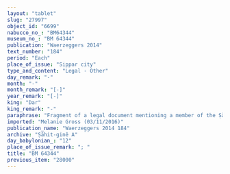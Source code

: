 ```yaml
---
layout: "tablet"
slug: "27997"
object_id: "6699"
nabucco_no_: "BM64344"
museum_no_: "BM 64344"
publication: "Waerzeggers 2014"
text_number: "184"
period: "Each"
place_of_issue: "Sippar city"
type_and_content: "Legal - Other"
day_remark: "-"
month: "-"
month_remark: "[-]"
year_remark: "[-]"
king: "Dar"
king_remark: "-"
paraphrase: "Fragment of a legal document mentioning a member of the Ṣāhit-gin&ecirc; family and Bēl-iddin on the obverse. 3+ witnesses and the scribe Nidintu/Lūṣi-ana-nūri, brother-in-law of Marduk-rēmanni.<br /> &nbsp;"
imported: "Melanie Gross (03/11/2016)"
publication_name: "Waerzeggers 2014 184"
archive: "Ṣāhit-ginê A"
day_babylonian_: "12"
place_of_issue_remark: "; "
title: "BM 64344"
previous_item: "28000"
---
```

